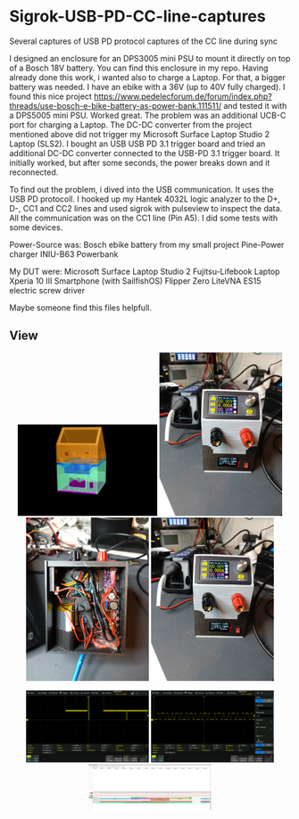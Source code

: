 # Sigrok-USB-PD-CC-line-captures
Several captures of USB PD protocol captures of the CC line during sync

I designed an enclosure for an DPS3005 mini PSU to mount it directly on top of a Bosch 18V battery. 
You can find this enclosure in my repo. Having already done this work, i wanted also to charge a Laptop. 
For that, a bigger battery was needed. I have an ebike with a 36V (up to 40V fully charged). I found this nice project
https://www.pedelecforum.de/forum/index.php?threads/use-bosch-e-bike-battery-as-power-bank.111511/ and tested it with a DPS5005 mini PSU.
Worked great. The problem was an additional UCB-C port for charging a Laptop. The DC-DC converter from the project mentioned above did not trigger 
my Microsoft Surface Laptop Studio 2 Laptop (SLS2). 
I bought an USB USB PD 3.1 trigger board and tried an additional DC-DC converter connected to the USB-PD 3.1 trigger board. It initially worked, 
but after some seconds, the power breaks down and it reconnected. 

To find out the problem, i dived into the USB communication. It uses the USB PD protocoll. 
I hooked up my Hantek 4032L logic analyzer to the D+, D-, CC1 and CC2 lines and used sigrok with pulseview to inspect the data.
All the communication was on the CC1 line (Pin A5). I did some tests with some devices.

Power-Source was:
Bosch ebike battery from my small project
Pine-Power charger
INIU-B63 Powerbank

My DUT were:
Microsoft Surface Laptop Studio 2
Fujitsu-Lifebook Laptop
Xperia 10 III Smartphone (with SailfishOS) 
Flipper Zero
LiteVNA
ES15 electric screw driver

Maybe someone find this files helpfull.


## View
<p align="center">
<img src="ViewCapture20250112_113516.png" width="250"> 
<img src="IMG_20241114_202705.jpg" width="220"> 
<img src="IMG_20241114_202520.jpg" width="220">
<img src="IMG_20241114_202705.jpg" width="220">
</p>
<p align="center">
<img src="PD_sync.png" width="220">
<img src="PD_sync3_startsequence.png" width="220">
<img src="pulseview_KvjTKqyQQ7.png" width="220">
</p>  

